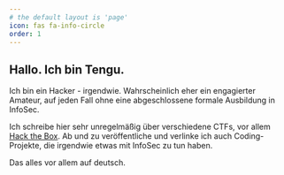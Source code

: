 ```yaml
---
# the default layout is 'page'
icon: fas fa-info-circle
order: 1
---
```


## **Hallo. Ich bin Tengu.**

Ich bin ein Hacker - irgendwie. 
Wahrscheinlich eher ein engagierter Amateur, auf jeden Fall ohne eine abgeschlossene formale Ausbildung in InfoSec. 

Ich schreibe hier sehr unregelmäßig über verschiedene CTFs, vor allem [Hack the Box](https://www.hackthebox.com). Ab und zu veröffentliche und verlinke ich auch Coding-Projekte, die irgendwie etwas mit InfoSec zu tun haben. 

Das alles vor allem auf deutsch.